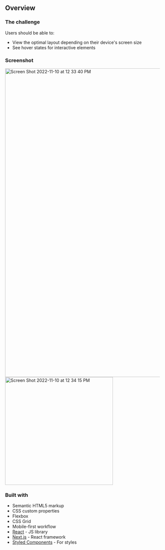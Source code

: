 ## Overview

### The challenge

Users should be able to:

- View the optimal layout depending on their device's screen size
- See hover states for interactive elements

### Screenshot
<img width="1005" alt="Screen Shot 2022-11-10 at 12 33 40 PM" src="https://user-images.githubusercontent.com/117466305/201166411-68344f7b-b08f-4d74-be04-dcd15563744f.png">
<img width="351" alt="Screen Shot 2022-11-10 at 12 34 15 PM" src="https://user-images.githubusercontent.com/117466305/201166427-44dbe843-49eb-466d-a70e-0edd1b132261.png">


### Built with

- Semantic HTML5 markup
- CSS custom properties
- Flexbox
- CSS Grid
- Mobile-first workflow
- [React](https://reactjs.org/) - JS library
- [Next.js](https://nextjs.org/) - React framework
- [Styled Components](https://styled-components.com/) - For styles
